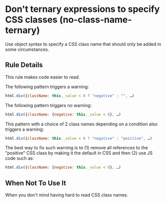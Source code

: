 # Don't ternary expressions to specify CSS classes (no-class-name-ternary)

Use object syntax to specify a CSS class name that should only be added in some circumstances.


## Rule Details

This rule makes code easier to read.

The following pattern triggers a warning:

```js
html.div({className: this._value < 0 ? "negative" : "", …)
```

The following pattern triggers no warning:

```js
html.div({className: {negative: this._value < 0}, …)
```

This pattern with a choice of 2 class names depending on a condition
also triggers a warning:

```js
html.div({className: this._value < 0 ? "negative" : "positive", …)
```

The best way to fix such warning is to (1) remove all references to
the "positive" CSS class by making it the default in CSS and then (2)
use JS code such as:

```js
html.div({className: {negative: this._value < 0}, …)
```

## When Not To Use It

When you don't mind having hard to read CSS class names.
